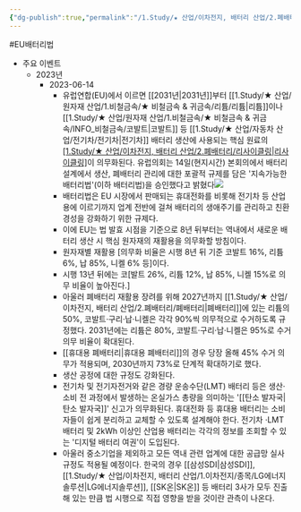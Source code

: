 ```yaml
---
{"dg-publish":true,"permalink":"/1.Study/★ 산업/이차전지, 배터리 산업/2.폐배터리/INFO_폐배터리/EU배터리법/","created":"2024-11-20T21:02:27.593+09:00","updated":"2025-06-26T16:45:42.124+09:00"}
---
```


#EU배터리법

- 주요 이벤트
	- 2023년
		- 2023-06-14
			- 유럽연합(EU)에서 이르면 [[2031년\|2031년]]부터 [[1.Study/★ 산업/원자재 산업/1.비철금속/★ 비철금속 & 귀금속/리튬/리튬\|리튬]]이나 [[1.Study/★ 산업/원자재 산업/1.비철금속/★ 비철금속 & 귀금속/INFO_비철금속/코발트\|코발트]] 등 [[1.Study/★ 산업/자동차 산업/전기차/전기차\|전기차]] 배터리 생산에 사용되는 핵심 원료의 [[1.Study/★ 산업/이차전지, 배터리 산업/2.폐배터리/리사이클링\|리사이클링]](재활용)이 의무화된다. 유럽의회는 14일(현지시간) 본회의에서 배터리 설계에서 생산, 폐배터리 관리에 대한 포괄적 규제를 담은 '지속가능한 배터리법'(이하 배터리법)을 승인했다고 밝혔다![](https://i.imgur.com/q6s7t3v.png)
			- 배터리법은 EU 시장에서 판매되는 휴대전화를 비롯해 전기차 등 산업용에 이르기까지 업계 전반에 걸쳐 배터리의 생애주기를 관리하고 친환경성을 강화하기 위한 규제다.
			- 이에 EU는 법 발효 시점을 기준으로 8년 뒤부터는 역내에서 새로운 배터리 생산 시 핵심 원자재의 재활용을 의무화할 방침이다.
			- 원자재별 재활용 [의무화 비율은 시행 8년 뒤 기준 코발트 16%, 리튬 6%, 납 85%, 니켈 6% 등]이다.
			- 시행 13년 뒤에는 코[발트 26%, 리튬 12%, 납 85%, 니켈 15%로 의무 비율이 높아진다.]
			- 아울러 폐배터리 재활용 장려를 위해 2027년까지 [[1.Study/★ 산업/이차전지, 배터리 산업/2.폐배터리/폐배터리\|폐배터리]]에 있는 리튬의 50%, 코발트·구리·납·니켈은 각각 90%씩 의무적으로 수거하도록 규정했다. 2031년에는 리튬은 80%, 코발트·구리·납·니켈은 95%로 수거 의무 비율이 확대된다.
			- [[휴대용 폐배터리\|휴대용 폐배터리]]의 경우 당장 올해 45% 수거 의무가 적용되며, 2030년까지 73%로 단계적 확대하기로 했다.
			- 생산 공정에 대한 규정도 강화된다.
			- 전기차 및 전기자전거와 같은 경량 운송수단(LMT) 배터리 등은 생산·소비 전 과정에서 발생하는 온실가스 총량을 의미하는 '[[탄소 발자국\|탄소 발자국]]' 신고가 의무화된다. 휴대전화 등 휴대용 배터리는 소비자들이 쉽게 분리하고 교체할 수 있도록 설계해야 한다. 전기차 ·LMT 배터리 및 2kWh 이상인 산업용 배터리는 각각의 정보를 조회할 수 있는 '디지털 배터리 여권'이 도입된다.
			- 아울러 중소기업을 제외하고 모든 역내 관련 업계에 대한 공급망 실사 규정도 적용될 예정이다. 한국의 경우 [[삼성SDI\|삼성SDI]], [[1.Study/★ 산업/이차전지, 배터리 산업/1.이차전지/종목/LG에너지솔루션\|LG에너지솔루션]], [[SK온\|SK온]] 등 배터리 3사가 모두 진출해 있는 만큼 법 시행으로 직접 영향을 받을 것이란 관측이 나온다.
